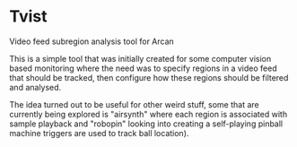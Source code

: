 Tvist
=====
Video feed subregion analysis tool for Arcan

This is a simple tool that was initially created for some 
computer vision based monitoring where the need was to 
specify regions in a video feed that should be tracked,
then configure how these regions should be filtered and analysed.

The idea turned out to be useful for other weird stuff,
some that are currently being explored is "airsynth" where
each region is associated with sample playback and
"robopin" looking into creating a self-playing pinball machine
triggers are used to track ball location).
